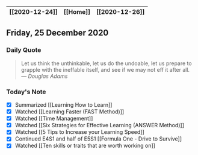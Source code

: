 | [[2020-12-24]] | [[Home]] | [[2020-12-26]] |
| :------------: | :------: | :------------: |

## Friday, 25 December 2020

### Daily Quote
> Let us think the unthinkable, let us do the undoable, let us prepare to grapple with the ineffable itself, and see if we may not eff it after all.
> &mdash; <cite>Douglas Adams</cite>

### Today's Note

- [x] Summarized [[Learning How to Learn]] 
- [x] Watched [[Learning Faster (FAST Method)]]
- [x] Watched [[Time Management]]
- [x] Watched [[Six Strategies for Effective Learning  (ANSWER Method)]]
- [x] Watched [[5 Tips to Increase your Learning Speed]]
- [x] Continued E4S1 and half of E5S1 [[Formula One - Drive to Survive]]
- [x] Watched [[Ten skills or traits that are worth working on]]
